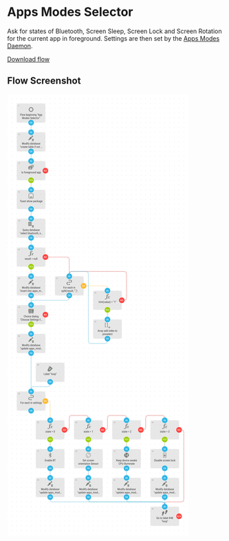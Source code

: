 # Apps Modes Selector
Ask for states of Bluetooth, Screen Sleep, Screen Lock and Screen Rotation for the current app in foreground. Settings are then set by the [Apps Modes Daemon](apps_modes_daemon.md).

[Download flow](https://github.com/mgafner/automate-flows/blob/master/apps_modes_selector.flo?raw=true)

## Flow Screenshot
![Flow](apps_modes_selector.png)
